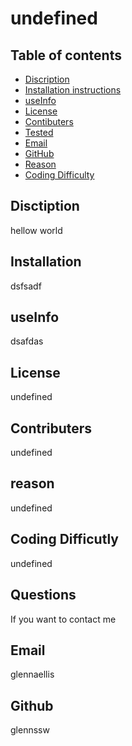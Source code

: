 
  
  # undefined
  
  ## Table of contents
  * [Discription](#description)
  * [Installation instructions](#instructions)
  * [useInfo](#useInfo)
  * [License](#licenseChoice)
  * [Contibuters](#contributer)
  * [Tested](#test)
  * [Email](#userEmail)
  * [GitHub](#github)
  * [Reason](#question3)
  * [Coding Difficulty](#question5)
  ## Disctiption
  hellow world
  ## Installation
  dsfsadf
  ## useInfo
  dsafdas
  ## License
  undefined
  ## Contributers
  undefined
  
  ## reason
  undefined
  
  ## Coding Difficutly
  undefined
  
  ## Questions
  If you want to contact me
  ## Email
  glennaellis
  
  ## Github
  glennssw

